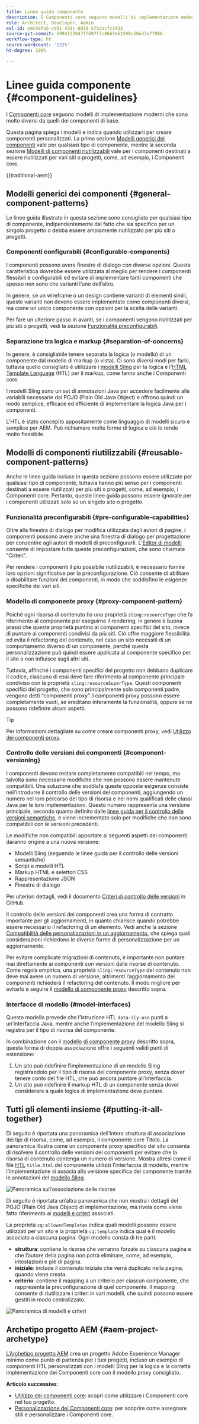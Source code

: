 ```yaml
---
title: Linee guida componente
description: I Componenti core seguono modelli di implementazione moderni che sono molto diversi da quelli dei componenti di base.
role: Architect, Developer, Admin
exl-id: e8c58fa5-c991-433c-8d38-575dacfc3433
source-git-commit: 5994133947ff697f7c866fe61598c58e37e77008
workflow-type: ht
source-wordcount: '1225'
ht-degree: 100%

---
```


# Linee guida componente {#component-guidelines}

I [Componenti core](overview.md) seguono modelli di implementazione moderni che sono molto diversi da quelli dei componenti di base.

Questa pagina spiega i modelli e indica quando utilizzarli per creare componenti personalizzati. La prima sezione [Modelli generici dei componenti](#general-component-patterns) vale per qualsiasi tipo di componente, mentre la seconda sezione [Modelli di componenti riutilizzabili](#reusable-component-patterns) vale per i componenti destinati a essere riutilizzati per vari siti o progetti, come, ad esempio, i Componenti core.

{{traditional-aem}}

## Modelli generici dei componenti {#general-component-patterns}

Le linee guida illustrate in questa sezione sono consigliate per qualsiasi tipo di componente, indipendentemente dal fatto che sia specifico per un singolo progetto o debba essere ampiamente riutilizzato per più siti o progetti.

### Componenti configurabili {#configurable-components}

I componenti possono avere finestre di dialogo con diverse opzioni. Questa caratteristica dovrebbe essere utilizzata al meglio per rendere i componenti flessibili e configurabili ed evitare di implementare tanti componenti che spesso non sono che varianti l’uno dell’altro.

In genere, se un wireframe o un design contiene varianti di elementi simili, queste varianti non devono essere implementate come componenti diversi, ma come un unico componente con opzioni per la scelta delle varianti.

Per fare un ulteriore passo in avanti, se i componenti vengono riutilizzati per più siti o progetti, vedi la sezione [Funzionalità preconfigurabili](#pre-configurable-capabilities).

### Separazione tra logica e markup {#separation-of-concerns}

In genere, è consigliabile tenere separata la logica (o modello) di un componente dal modello di markup (o vista). Ci sono diversi modi per farlo, tuttavia quello consigliato è utilizzare i [modelli Sling](https://sling.apache.org/documentation/bundles/models.html) per la logica e l’[HTML Template Language](https://experienceleague.adobe.com/docs/experience-manager-htl/using/overview.html?lang=it) (HTL) per il markup, come fanno anche i Componenti core.

I modelli Sling sono un set di annotazioni Java per accedere facilmente alle variabili necessarie dai POJO (Plain Old Java Object) e offrono quindi un modo semplice, efficace ed efficiente di implementare la logica Java per i componenti.

L’HTL è stato concepito appositamente come linguaggio di modelli sicuro e semplice per AEM. Può richiamare molte forme di logica e ciò lo rende molto flessibile.

## Modelli di componenti riutilizzabili {#reusable-component-patterns}

Anche le linee guida incluse in questa sezione possono essere utilizzate per qualsiasi tipo di componente, tuttavia hanno più senso per i componenti destinati a essere riutilizzati per più siti o progetti, come, ad esempio, i Componenti core. Pertanto, queste linee guida possono essere ignorate per i componenti utilizzati solo su un singolo sito o progetto.

### Funzionalità preconfigurabili {#pre-configurable-capabilities}

Oltre alla finestra di dialogo per modifica utilizzata dagli autori di pagine, i componenti possono avere anche una finestra di dialogo per progettazione per consentire agli autori di modelli di preconfigurarli. L’[Editor di modelli](https://experienceleague.adobe.com/docs/experience-manager-cloud-service/sites/authoring/features/templates.html?lang=it) consente di impostare tutte queste preconfigurazioni, che sono chiamate “Criteri”.

Per rendere i componenti il più possibile riutilizzabili, è necessario fornire loro opzioni significative per la preconfigurazione. Ciò consente di abilitare o disabilitare funzioni dei componenti, in modo che soddisfino le esigenze specifiche dei vari siti.

### Modello di componente proxy {#proxy-component-pattern}

Poiché ogni risorsa di contenuto ha una proprietà `sling:resourceType` che fa riferimento al componente per eseguirne il rendering, in genere è buona prassi che queste proprietà puntino ai componenti specifici del sito, invece di puntare ai componenti condivisi da più siti. Ciò offre maggiore flessibilità ed evita il refactoring del contenuto, nel caso un sito necessiti di un comportamento diverso di un componente, perché questa personalizzazione può quindi essere applicata al componente specifico per il sito e non influisce sugli altri siti.

Tuttavia, affinché i componenti specifici del progetto non debbano duplicare il codice, ciascuno di essi deve fare riferimento al componente principale condiviso con la proprietà `sling:resourceSuperType`. Questi componenti specifici del progetto, che sono principalmente solo componenti padre, vengono detti “componenti proxy”. I componenti proxy possono essere completamente vuoti, se ereditano interamente la funzionalità, oppure se ne possono ridefinire alcuni aspetti.

>[!TIP]
>
>Per informazioni dettagliate su come creare componenti proxy, vedi [Utilizzo dei componenti proxy](/help/get-started/using.md#create-proxy-components).

### Controllo delle versioni dei componenti {#component-versioning}

I componenti devono restare completamente compatibili nel tempo, ma talvolta sono necessarie modifiche che non possono essere mantenute compatibili. Una soluzione che soddisfa queste opposte esigenze consiste nell’introdurre il controllo delle versioni dei componenti, aggiungendo un numero nel loro percorso del tipo di risorsa e nei nomi qualificati delle classi Java per le loro implementazioni. Questo numero rappresenta una versione principale, secondo quanto definito dalle [linee guida per il controllo delle versioni semantiche](https://semver.org/), e viene incrementato solo per modifiche che non sono compatibili con le versioni precedenti.

Le modifiche non compatibili apportate ai seguenti aspetti dei componenti daranno origine a una nuova versione:

* Modelli Sling (seguendo le linee guida per il controllo delle versioni semantiche)
* Script e modelli HTL
* Markup HTML e selettori CSS
* Rappresentazione JSON
* Finestre di dialogo

Per ulteriori dettagli, vedi il documento [Criteri di controllo delle versioni](https://github.com/adobe/aem-core-wcm-components/wiki/Versioning-Policies) in GitHub.

Il controllo delle versioni dei componenti crea una forma di contratto importante per gli aggiornamenti, in quanto chiarisce quando potrebbe essere necessario il refactoring di un elemento. Vedi anche la sezione [Compatibilità delle personalizzazioni in un aggiornamento](customizing.md#upgrade-compatibility-of-customizations), che spiega quali considerazioni richiedono le diverse forme di personalizzazione per un aggiornamento.

Per evitare complicate migrazioni di contenuto, è importante non puntare mai direttamente ai componenti con versioni dalle risorse di contenuto. Come regola empirica, una proprietà `sling:resourceType` del contenuto non deve mai avere un numero di versione, altrimenti l’aggiornamento dei componenti richiederà il refactoring del contenuto. Il modo migliore per evitarlo è seguire il [modello di componente proxy](#proxy-component-pattern) descritto sopra.

### Interfacce di modello {#model-interfaces}

Questo modello prevede che l’istruzione HTL `data-sly-use` punti a un’interfaccia Java, mentre anche l’implementazione del modello Sling si registra per il tipo di risorsa del componente.

In combinazione con il [modello di componente proxy](#proxy-component-pattern) descritto sopra, questa forma di doppia associazione offre i seguenti validi punti di estensione:

1. Un sito può ridefinire l’implementazione di un modello Sling registrandolo per il tipo di risorsa del componente proxy, senza dover tenere conto del file HTL, che può ancora puntare all’interfaccia.
1. Un sito può ridefinire il markup HTL di un componente senza dover considerare a quale logica di implementazione deve puntare.

## Tutti gli elementi insieme {#putting-it-all-together}

Di seguito è riportata una panoramica dell’intera struttura di associazione dei tipi di risorsa, come, ad esempio, il componente core Titolo. La panoramica illustra come un componente proxy specifico del sito consenta di risolvere il controllo delle versioni dei componenti per evitare che la risorsa di contenuto contenga un numero di versione. Mostra altresì come il file [HTL](https://experienceleague.adobe.com/docs/experience-manager-htl/using/overview.html?lang=it) `title.html` del componente utilizzi l’interfaccia di modello, mentre l’implementazione si associa alla versione specifica del componente tramite le annotazioni del [modello Sling](https://sling.apache.org/documentation/bundles/models.html).

![Panoramica sull’associazione delle risorse](/help/assets/chlimage_1-32.png)

Di seguito è riportata un’altra panoramica che non mostra i dettagli del POJO (Plain Old Java Object) di implementazione, ma rivela come viene fatto riferimento ai [modelli e criteri](https://experienceleague.adobe.com/docs/experience-manager-cloud-service/content/implementing/developing/full-stack/components-templates/templates.html?lang=it) associati.

La proprietà `cq:allowedTemplates` indica quali modelli possono essere utilizzati per un sito e la proprietà `cq:template` indica qual è il modello associato a ciascuna pagina. Ogni modello consta di tre parti:

* **struttura**: contiene le risorse che verranno forzate su ciascuna pagina e che l’autore della pagina non potrà eliminare, come, ad esempio, intestazioni e piè di pagina.
* **iniziale**: include il contenuto iniziale che verrà duplicato nella pagina, quando viene creata.
* **criterio**: contiene il mapping a un criterio per ciascun componente, che rappresenta la preconfigurazione di quel componente. Il mapping consente di riutilizzare i criteri in vari modelli, che quindi possono essere gestiti in modo centralizzato.

![Panoramica di modelli e criteri](/help/assets/screen_shot_2018-12-07at093102.png)

## Archetipo progetto AEM {#aem-project-archetype}

[L’Archetipo progetto AEM](/help/developing/archetype/overview.md) crea un progetto Adobe Experience Manager minimo come punto di partenza per i tuoi progetti, incluso un esempio di componenti HTL personalizzati con i modelli Sling per la logica e la corretta implementazione dei Componenti core con il modello proxy consigliato.

**Articolo successivo:**

* [Utilizzo dei componenti core](/help/get-started/using.md): scopri come utilizzare i Componenti core nel tuo progetto.
* [Personalizzazione dei Componenti core](customizing.md): per scoprire come assegnare stili e personalizzare i Componenti core.
